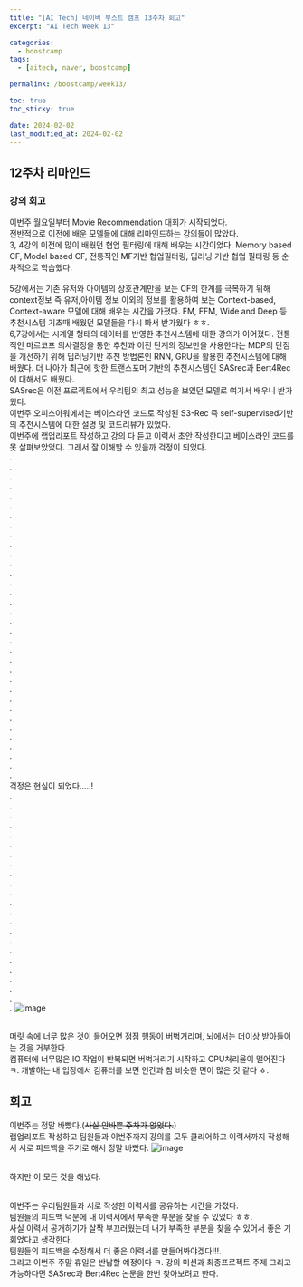 ```yaml
---
title: "[AI Tech] 네이버 부스트 캠프 13주차 회고"
excerpt: "AI Tech Week 13"

categories:
  - boostcamp
tags:
  - [aitech, naver, boostcamp]

permalink: /boostcamp/week13/

toc: true
toc_sticky: true

date: 2024-02-02
last_modified_at: 2024-02-02
---
```


## 12주차 리마인드

### 강의 회고
이번주 월요일부터 Movie Recommendation 대회가 시작되었다.
<br>전반적으로 이전에 배운 모델들에 대해 리마인드하는 강의들이 많았다. 
<br>3, 4강의 이전에 많이 배웠던 협업 필터링에 대해 배우는 시간이었다. Memory based CF, Model based CF, 전통적인 MF기반 협업필터링, 딥러닝 기반 협업 필터링 등 순차적으로 학습했다.  
<br>5강에서는 기존 유저와 아이템의 상호관계만을 보는 CF의 한계를 극복하기 위해 context정보 즉 유저,아이템 정보 이외의 정보를 활용하여 보는 Context-based, Context-aware 모델에 대해 배우는 시간을 가졌다. FM, FFM, Wide and Deep 등 추천시스템 기초때 배웠던 모델들을 다시 봐서 반가웠다 ㅎㅎ.
<br>6,7강에서는 시계열 형태의 데이터를 반영한 추천시스템에 대한 강의가 이어졌다. 전통적인 마르코프 의사결정을 통한 추천과 이전 단계의 정보만을 사용한다는 MDP의 단점을 개선하기 위해 딥러닝기반 추천 방법론인 RNN, GRU을 활용한 추천시스템에 대해 배웠다. 더 나아가 최근에 핫한 트랜스포머 기반의 추천시스템인 SASrec과 Bert4Rec에 대해서도 배웠다.
<br>SASrec은 이전 프로젝트에서 우리팀의 최고 성능을 보였던 모델로 여기서 배우니 반가웠다. 
<br>이번주 오피스아워에서는 베이스라인 코드로 작성된 S3-Rec 즉 self-supervised기반의 추천시스템에 대한 설명 및 코드리뷰가 있었다.
<br>이번주에 랩업리포트 작성하고 강의 다 듣고 이력서 초안 작성한다고 베이스라인 코드를 못 살펴보았었다. 그래서 잘 이해할 수 있을까 걱정이 되었다.
<br>.
<br>.
<br>.
<br>.
<br>.
<br>.
<br>.
<br>.
<br>.
<br>.
<br>.
<br>.
<br>.
<br>.
<br>.
<br>.
<br>.
<br>.
<br>.
<br>.
<br>.
<br>.
<br>.
<br>.
<br>.
<br>.
<br>.
<br>.
<br>.
<br>.
<br>.
<br>.
<br>.
<br>.
<br>걱정은 현실이 되었다.....!
<br>.
<br>.
<br>.
<br>.
<br>.
<br>.
<br>.
<br>.
<br>.
<br>.
<br>.
<br>.
<br>.
<br>.
<br>.
<br>.
<br>.
<br>.
<br>.
<br>.
<br>.
<br>.
<br>.
![image](https://github.com/ChangZero/ChangZero.github.io/assets/97018869/8be1de4f-4150-437a-9111-66b09c1dd2f0)

<br>머릿 속에 너무 많은 것이 들어오면 점점 행동이 버벅거리며, 뇌에서는 더이상 받아들이는 것을 거부한다.
<br>컴퓨터에 너무많은 IO 작업이 반복되면 버벅거리기 시작하고 CPU처리율이 떨어진다 ㅋ. 개발하는 내 입장에서 컴퓨터를 보면 인간과 참 비슷한 면이 많은 것 같다 ㅎ.


## 회고
이번주는 정말 바빴다.(~~사실 안바쁜 주차가 없었다.~~)
<br>랩업리포트 작성하고 팀원들과 이번주까지 강의를 모두 클리어하고 이력서까지 작성해서 서로 피드백을 주기로 해서 정말 바빴다.
![image](https://github.com/ChangZero/ChangZero.github.io/assets/97018869/367f6df6-9c57-4718-87f1-36db99dc8f7b)

<br>하지만 이 모든 것을 해냈다. 

<br>이번주는 우리팀원들과 서로 작성한 이력서를 공유하는 시간을 가졌다. 
<br>팀원들의 피드백 덕분에 내 이력서에서 부족한 부분을 찾을 수 있었다 ㅎㅎ.
<br>사실 이력서 공개하기가 살짝 부끄러웠는데 내가 부족한 부분을 찾을 수 있어서 좋은 기회었다고 생각한다.
<br>팀원들의 피드백을 수정해서 더 좋은 이력서를 만들어봐야겠다!!!.
<br>그리고 이번주 주말 휴일은 반납할 예정이다 ㅋ. 강의 미션과 최종프로젝트 주제 그리고 가능하다면 SASrec과 Bert4Rec 논문을 한번 찾아보려고 한다.

